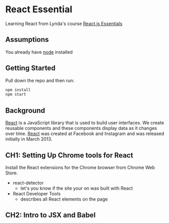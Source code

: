 # React Essential
Learning React from Lynda's course [React.js Essentials][1]

## Assumptions
You already have [node][2] installed

## Getting Started
Pull down the repo and then run:

```javascript
npm install
npm start
```
## Background
[React][3] is a JavaScript library that is used to build user interfaces. We create reusable components and these components display data as it changes over time. [React][3] was created at Facebook and Instagram and was released initially in March 2013.

## CH1: Setting Up Chrome tools for React
Install the React extensions for the Chrome browser from Chrome Web Store.
* react-detector
    * let's you know if the site your on was built with React
* React Developer Tools
    * describes all React elements on the page

## CH2: Intro to JSX and Babel


[1]: https://www.lynda.com/React-js-tutorials/React-js-Essential-Training/496905-2.html
[2]: https://nodejs.org/en/download/
[3]: https://facebook.github.io/react/